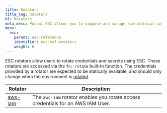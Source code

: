 ```yaml
---
title: Rotators
title_tag: Rotators
h1: Rotators
meta_desc: Pulumi ESC allows you to compose and manage hierarchical collections of configuration and secrets and consume them in various ways.
menu:
  esc:
    parent: esc-reference
    identifier: esc-ref-rotators
    weight: 6
---
```


ESC rotators allow users to rotate credentials and secrets using ESC. These rotators are accessed via the `fn::rotate` built-in function. The credentials provided by a rotator are expected to be statically available, and should only change when the environment is [rotated](/docs/esc/environments/rotation/).

| Rotator                                                                        | Description                                                                                                                     |
|--------------------------------------------------------------------------------|---------------------------------------------------------------------------------------------------------------------------------|
| [aws-iam](/docs/esc/integrations/rotated-secrets/aws-iam/)                     | The `aws-iam` rotator enables you rotate access credentials for an AWS IAM User.                                                |
